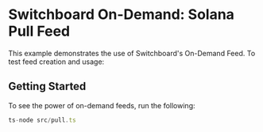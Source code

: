 # Switchboard On-Demand: Solana Pull Feed

This example demonstrates the use of Switchboard's On-Demand Feed. 
To test feed creation and usage:

## Getting Started

To see the power of on-demand feeds, run the following: 

```typescript
ts-node src/pull.ts
```
